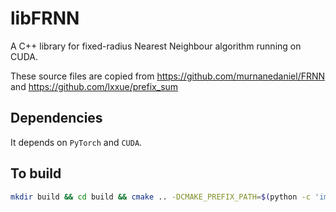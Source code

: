 # libFRNN

A C++ library for fixed-radius Nearest Neighbour algorithm running on CUDA.

These source files are copied from https://github.com/murnanedaniel/FRNN
and https://github.com/lxxue/prefix_sum


## Dependencies
It depends on `PyTorch` and `CUDA`.
## To build

```bash
mkdir build && cd build && cmake .. -DCMAKE_PREFIX_PATH=$(python -c 'import torch;print(torch.utils.cmake_prefix_path)')
```
<!-- In the directory `/home/atlas/python3.9` is the `kineto`,
which is a library `Pytorch` needs. -->

